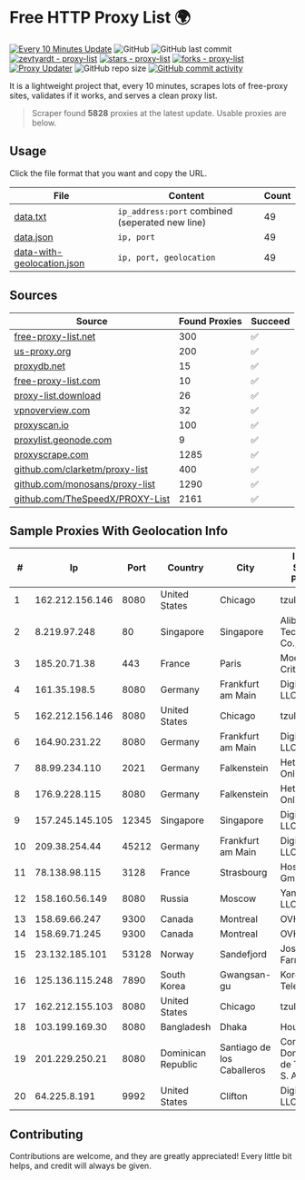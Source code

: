 
# Free HTTP Proxy List 🌍

[![Every 10 Minutes Update](https://github.com/mertguvencli/http-proxy-list/actions/workflows/main.yml/badge.svg?branch=main)](https://github.com/mertguvencli/http-proxy-list/actions/workflows/main.yml)
![GitHub](https://img.shields.io/github/license/mertguvencli/http-proxy-list)
![GitHub last commit](https://img.shields.io/github/last-commit/mertguvencli/http-proxy-list)
[![zevtyardt - proxy-list](https://img.shields.io/static/v1?label=zevtyardt&message=proxy-list&color=blue&logo=github)](https://github.com/zevtyardt/proxy-list "Go to GitHub repo")
[![stars - proxy-list](https://img.shields.io/github/stars/zevtyardt/proxy-list?style=social)](https://github.com/zevtyardt/proxy-list)
[![forks - proxy-list](https://img.shields.io/github/forks/zevtyardt/proxy-list?style=social)](https://github.com/zevtyardt/proxy-list)
[![Proxy Updater](https://github.com/zevtyardt/proxy-list/workflows/Proxy%20Updater/badge.svg)](https://github.com/zevtyardt/proxy-list/actions?query=workflow:"Proxy+Updater")
![GitHub repo size](https://img.shields.io/github/repo-size/zevtyardt/proxy-list)
[![GitHub commit activity](https://img.shields.io/github/commit-activity/m/zevtyardt/proxy-list?logo=commits)](https://github.com/zevtyardt/proxy-list/commits/main)

It is a lightweight project that, every 10 minutes, scrapes lots of free-proxy sites, validates if it works, and serves a clean proxy list.

> Scraper found **5828** proxies at the latest update. Usable proxies are below.

## Usage

Click the file format that you want and copy the URL.

|File|Content|Count|
|----|-------|-----|
|[data.txt](https://raw.githubusercontent.com/mertguvencli/http-proxy-list/main/proxy-list/data.txt)|`ip_address:port` combined (seperated new line)|49|
|[data.json](https://raw.githubusercontent.com/mertguvencli/http-proxy-list/main/proxy-list/data.json)|`ip, port`|49|
|[data-with-geolocation.json](https://raw.githubusercontent.com/mertguvencli/http-proxy-list/main/proxy-list/data-with-geolocation.json)|`ip, port, geolocation`|49|

## Sources

|Source|Found Proxies|Succeed|
|------|-------------|-------|
|[free-proxy-list.net](https://free-proxy-list.net)|300|✅|
|[us-proxy.org](https://www.us-proxy.org)|200|✅|
|[proxydb.net](http://proxydb.net)|15|✅|
|[free-proxy-list.com](https://free-proxy-list.com/?page=&port=&type%5B%5D=http&type%5B%5D=https&up_time=0&search=Search)|10|✅|
|[proxy-list.download](https://www.proxy-list.download/HTTP)|26|✅|
|[vpnoverview.com](https://vpnoverview.com/privacy/anonymous-browsing/free-proxy-servers)|32|✅|
|[proxyscan.io](https://www.proxyscan.io)|100|✅|
|[proxylist.geonode.com](https://proxylist.geonode.com/api/proxy-list?limit=300&page=1&sort_by=lastChecked&sort_type=desc&protocols=http,https)|9|✅|
|[proxyscrape.com](https://api.proxyscrape.com/v2/?request=displayproxies&protocol=http&timeout=10000&country=all&ssl=all&anonymity=all)|1285|✅|
|[github.com/clarketm/proxy-list](https://raw.githubusercontent.com/clarketm/proxy-list/master/proxy-list-raw.txt)|400|✅|
|[github.com/monosans/proxy-list](https://raw.githubusercontent.com/monosans/proxy-list/main/proxies/http.txt)|1290|✅|
|[github.com/TheSpeedX/PROXY-List](https://raw.githubusercontent.com/TheSpeedX/PROXY-List/master/http.txt)|2161|✅|


## Sample Proxies With Geolocation Info

|#|Ip|Port|Country|City|Internet Service Provider|
|-|--|----|-------|----|-------------------------|
|1|162.212.156.146|8080|United States|Chicago|tzulo, inc.|
|2|8.219.97.248|80|Singapore|Singapore|Alibaba (US) Technology Co., Ltd.|
|3|185.20.71.38|443|France|Paris|Mod Mission Critical LLC|
|4|161.35.198.5|8080|Germany|Frankfurt am Main|DigitalOcean, LLC|
|5|162.212.156.146|8080|United States|Chicago|tzulo, inc.|
|6|164.90.231.22|8080|Germany|Frankfurt am Main|DigitalOcean, LLC|
|7|88.99.234.110|2021|Germany|Falkenstein|Hetzner Online GmbH|
|8|176.9.228.115|8080|Germany|Falkenstein|Hetzner Online GmbH|
|9|157.245.145.105|12345|Singapore|Singapore|DigitalOcean, LLC|
|10|209.38.254.44|45212|Germany|Frankfurt am Main|DigitalOcean, LLC|
|11|78.138.98.115|3128|France|Strasbourg|Host Europe GmbH|
|12|158.160.56.149|8080|Russia|Moscow|Yandex.Cloud LLC|
|13|158.69.66.247|9300|Canada|Montreal|OVH SAS|
|14|158.69.71.245|9300|Canada|Montreal|OVH SAS|
|15|23.132.185.101|53128|Norway|Sandefjord|Joseph Farnell|
|16|125.136.115.248|7890|South Korea|Gwangsan-gu|Korea Telecom|
|17|162.212.155.103|8080|United States|Chicago|tzulo, inc.|
|18|103.199.169.30|8080|Bangladesh|Dhaka|House # 127|
|19|201.229.250.21|8080|Dominican Republic|Santiago de los Caballeros|Compañía Dominicana de Teléfonos S. A.|
|20|64.225.8.191|9992|United States|Clifton|DigitalOcean, LLC|



## Contributing

Contributions are welcome, and they are greatly appreciated! Every
little bit helps, and credit will always be given.

